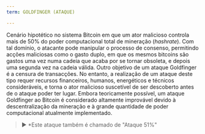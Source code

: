 ```yaml
---
term: GOLDFINGER (ATAQUE)

---
```

Cenário hipotético no sistema Bitcoin em que um ator malicioso controla mais de 50% do poder computacional total de mineração (*hashrate*). Com tal domínio, o atacante pode manipular o processo de consenso, permitindo acções maliciosas como o gasto duplo, em que os mesmos bitcoins são gastos uma vez numa cadeia que acaba por se tornar obsoleta, e depois uma segunda vez na cadeia válida. Outro objetivo de um ataque Goldfinger é a censura de transacções. No entanto, a realização de um ataque deste tipo requer recursos financeiros, humanos, energéticos e técnicos consideráveis, e torna o ator malicioso suscetível de ser descoberto antes de o ataque poder ter lugar. Embora teoricamente possível, um ataque Goldfinger ao Bitcoin é considerado altamente improvável devido à descentralização da mineração e à grande quantidade de poder computacional atualmente implementado.

> ► *Este ataque também é chamado de "Ataque 51%"